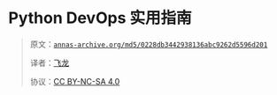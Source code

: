 # Python DevOps 实用指南

> 原文：[`annas-archive.org/md5/0228db3442938136abc9262d5596d201`](https://annas-archive.org/md5/0228db3442938136abc9262d5596d201)
> 
> 译者：[飞龙](https://github.com/wizardforcel)
> 
> 协议：[CC BY-NC-SA 4.0](http://creativecommons.org/licenses/by-nc-sa/4.0/)